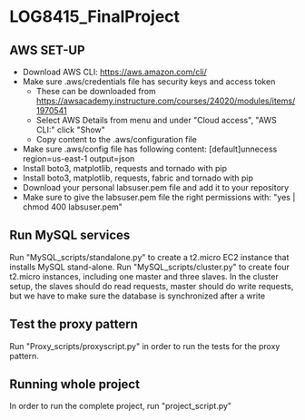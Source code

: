 # LOG8415_FinalProject
## AWS SET-UP
- Download AWS CLI: https://aws.amazon.com/cli/
- Make sure .aws/credentials file has security keys and access token
    - These can be downloaded from https://awsacademy.instructure.com/courses/24020/modules/items/1970541
    - Select AWS Details from menu and under "Cloud access", "AWS CLI:" click "Show"
    - Copy content to the .aws/configuration file
- Make sure .aws/config file has following content:
    [default]unnecess
    region=us-east-1
    output=json
- Install boto3, matplotlib, requests and tornado with pip
- Install boto3, matplotlib, requests, fabric and tornado with pip
- Download your personal labsuser.pem file and add it to your repository
- Make sure to give the labsuser.pem file the right permissions with: "yes | chmod 400 labsuser.pem"

## Run MySQL services
Run "MySQL_scripts/standalone.py" to create a t2.micro EC2 instance that installs MySQL stand-alone.
Run "MySQL_scripts/cluster.py" to create four t2.micro instances, including one master and three slaves.
In the cluster setup, the slaves should do read requests, master should do write requests, but we have to make sure the database is synchronized after a write
## Test the proxy pattern
Run "Proxy_scripts/proxyscript.py" in order to run the tests for the proxy pattern.
## Running whole project
In order to run the complete project, run  "project_script.py"
